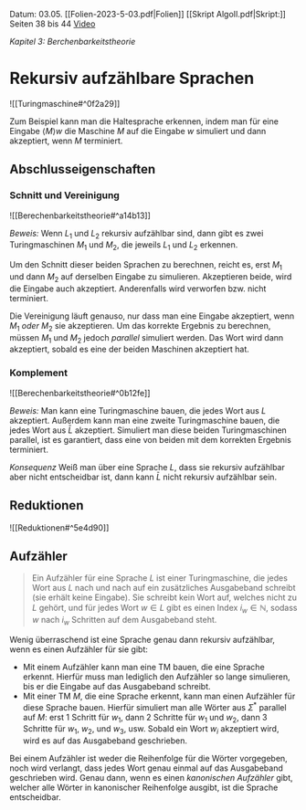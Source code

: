 Datum: 03.05.
[[Folien-2023-5-03.pdf|Folien]]
[[Skript AlgoII.pdf|Skript:]] Seiten 38 bis 44
[Video](https://uni-bonn.sciebo.de/s/YVfBpu1J5oiqZGj#/files_mediaviewer/Vorlesung-04.mp4)

*Kapitel 3: Berchenbarkeitstheorie*
# Rekursiv aufzählbare Sprachen
![[Turingmaschine#^0f2a29]]

Zum Beispiel kann man die Haltesprache erkennen, indem man für eine Eingabe $\langle M \rangle w$ die Maschine $M$ auf die Eingabe $w$ simuliert und dann akzeptiert, wenn $M$ terminiert.

## Abschlusseigenschaften
### Schnitt und Vereinigung
![[Berechenbarkeitstheorie#^a14b13]]

*Beweis:*
Wenn $L_1$ und $L_2$ rekursiv aufzählbar sind, dann gibt es zwei Turingmaschinen $M_1$ und $M_2$, die jeweils $L_1$ und $L_2$ erkennen.

Um den Schnitt dieser beiden Sprachen zu berechnen, reicht es, erst $M_1$ und dann $M_2$ auf derselben Eingabe zu simulieren. Akzeptieren beide, wird die Eingabe auch akzeptiert. Anderenfalls wird verworfen bzw. nicht terminiert.

Die Vereinigung läuft genauso, nur dass man eine Eingabe akzeptiert, wenn $M_1$ *oder* $M_2$ sie akzeptieren. Um das korrekte Ergebnis zu berechnen, müssen $M_1$ und $M_2$ jedoch *parallel* simuliert werden. Das Wort wird dann akzeptiert, sobald es eine der beiden Maschinen akzeptiert hat.

### Komplement
![[Berechenbarkeitstheorie#^0b12fe]]

*Beweis:*
Man kann eine Turingmaschine bauen, die jedes Wort aus $L$ akzeptiert. Außerdem kann man eine zweite Turingmaschine bauen, die jedes Wort aus $\bar{L}$ akzeptiert. Simuliert man diese beiden Turingmaschinen parallel, ist es garantiert, dass eine von beiden mit dem korrekten Ergebnis terminiert.

*Konsequenz*
Weiß man über eine Sprache $L$, dass sie rekursiv aufzählbar aber nicht entscheidbar ist, dann kann $\bar{L}$ nicht rekursiv aufzählbar sein.

## Reduktionen
![[Reduktionen#^5e4d90]]

## Aufzähler
> Ein Aufzähler für eine Sprache $L$ ist einer Turingmaschine, die jedes Wort aus $L$ nach und nach auf ein zusätzliches Ausgabeband schreibt (sie erhält keine Eingabe).
> Sie schreibt kein Wort auf, welches nicht zu $L$ gehört, und für jedes Wort $w\in L$ gibt es einen Index $i_{w}\in \mathbb{N}$, sodass $w$ nach $i_w$ Schritten auf dem Ausgabeband steht.

Wenig überraschend ist eine Sprache genau dann rekursiv aufzählbar, wenn es einen Aufzähler für sie gibt:
- Mit einem Aufzähler kann man eine TM bauen, die eine Sprache erkennt. Hierfür muss man lediglich den Aufzähler so lange simulieren, bis er die Eingabe auf das Ausgabeband schreibt.
- Mit einer TM $M$, die eine Sprache erkennt, kann man einen Aufzähler für diese Sprache bauen. Hierfür simuliert man alle Wörter aus $\Sigma ^{\ast}$ parallel auf $M$: erst 1 Schritt für $w_1$, dann 2 Schritte für $w_1$ und $w_2$, dann 3 Schritte für $w_1$, $w_2$, und $w_3$, usw. Sobald ein Wort $w_{i}$ akzeptiert wird, wird es auf das Ausgabeband geschrieben.

Bei einem Aufzähler ist weder die Reihenfolge für die Wörter vorgegeben, noch wird verlangt, dass jedes Wort genau einmal auf das Ausgabeband geschrieben wird. 
Genau dann, wenn es einen *kanonischen Aufzähler* gibt, welcher alle Wörter in kanonischer Reihenfolge ausgibt, ist die Sprache entscheidbar.
